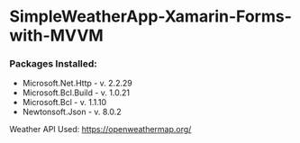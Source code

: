 # SimpleWeatherApp-Xamarin-Forms-with-MVVM

### Packages Installed:
- Microsoft.Net.Http    - v. 2.2.29
- Microsoft.Bcl.Build   - v. 1.0.21
- Microsoft.Bcl         - v. 1.1.10
- Newtonsoft.Json       - v. 8.0.2

Weather API Used: https://openweathermap.org/
